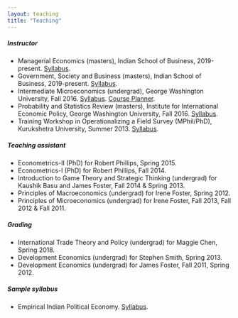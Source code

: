 ```yaml
---
layout: teaching
title: "Teaching"
---
```


##### Instructor

* Managerial Economics (masters), Indian School of Business, 2019-present. [Syllabus](https://www.dropbox.com/s/kt8wsa341v6xp7y/MGEC%20Course%20Outline.pdf?dl=0).
* Government, Society and Business (masters), Indian School of Business, 2019-present. [Syllabus](https://www.dropbox.com/s/21kxon20dkccvyj/gsbc_syllabus_aaditya.pdf?dl=0).
* Intermediate Microeconomics (undergrad), George Washington University, Fall 2016. [Syllabus](https://www.dropbox.com/s/ii0jtd2kvs82f0z/econ2101_2016f_syllabus_1026_13.pdf?dl=0). [Course Planner](http://www.bit.ly/econ2101).
* Probability and Statistics Review (masters), Institute for International Economic Policy, George Washington University, Fall 2016. [Syllabus](https://www.dropbox.com/s/ejmm5i9y8vrgg5v/dar_iiep_intro_stats_basic_math_syllabus.pdf?dl=0).
* Training Workshop in Operationalizing a Field Survey (MPhil/PhD), Kurukshetra University, Summer 2013. [Syllabus](https://www.dropbox.com/s/0yee1imrrn6c0o3/syllabus_20130524.pdf?raw=1).

##### Teaching assistant

* Econometrics-II (PhD) for Robert Phillips, Spring 2015.
* Econometrics-I (PhD) for Robert Phillips, Fall 2014.
* Introduction to Game Theory and Strategic Thinking (undergrad) for Kaushik Basu and James Foster, Fall 2014 & Spring 2013.
* Principles of Macroeconomics (undergrad) for Irene Foster, Spring 2012.
* Principles of Microeconomics (undergrad) for Irene Foster, Fall 2013, Fall 2012 & Fall 2011.

##### Grading

* International Trade Theory and Policy (undergrad) for Maggie Chen, Spring 2018.
* Development Economics (undergrad) for Stephen Smith, Spring 2013.
* Development Economics (undergrad) for James Foster, Fall 2011, Spring 2012.

##### Sample syllabus

* Empirical Indian Political Economy. [Syllabus](https://www.dropbox.com/s/sf6cealsk3te7or/dar_syllabus_empirical_indian_poleco.pdf?raw=1).